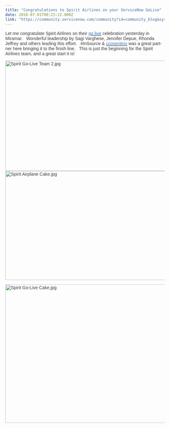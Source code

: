 ```yaml
---
title: "Congratulations to Spirit Airlines on your ServiceNow GoLive"
date: 2016-07-01T00:23:22.000Z
link: "https://community.servicenow.com/community?id=community_blog&sys_id=6b2de6e5dbd0dbc01dcaf3231f96197c"
---
```

<p><span lang="EN" style="color: #3d3d3d; font-family: 'Arial',sans-serif; font-size: 10.5pt; mso-ansi-language: EN;">Let me congratulate Spirit Airlines on their <a _jive_internal="true" href="/tags/#/?tags=go live"><span style="color: #3778c7;">go live</span></a> celebration yesterday in Miramar.   Wonderful leadership by Sagi <span style="font-family: Arial;">Varghese</span>, <span style="font-family: Arial;">Jennifer Depue</span>, <span style="font-family: Arial;">Rhonda Jeffrey</span> and others leading this effort.   #InSource &amp; <a _jive_internal="true" data-containerid="-1" data-containertype="-1" data-objectid="29753" data-objecttype="3" href="/community?id=community_user_profile&user=af04d2eddb1c1fc09c9ffb651f961931"><span style="color: #3778c7;">ccosentino</span></a> was a great partner here bringing it to the finish line.   This is just the beginning for the Spirit Airlines team, and a great start it is!</span></p><p><span lang="EN" style="color: #3d3d3d; font-family: 'Arial',sans-serif; font-size: 10.5pt; mso-ansi-language: EN;"></span></p><p><span lang="EN" style="color: #3d3d3d; font-family: 'Arial',sans-serif; font-size: 10.5pt; mso-ansi-language: EN;"></span></p><p><span lang="EN" style="color: #3d3d3d; font-family: 'Arial',sans-serif; font-size: 10.5pt; mso-ansi-language: EN;"></span></p><p><span lang="EN" style="color: #3d3d3d; font-family: 'Arial',sans-serif; font-size: 10.5pt; mso-ansi-language: EN;"><img   alt="Spirit Go-Live Team 2.jpg" class="image-3 jive-image" src="1214b80edb1cdfc03eb27a9e0f96196e.iix" style="width: 620px; height: 349px;"/><img   alt="Spirit Airplane Cake.jpg" class="image-5 jive-image" src="3a67b3b5db145704ed6af3231f961965.iix" style="width: 620px; height: 345px;"/></span></p><p><span lang="EN" style="color: #3d3d3d; font-family: 'Arial',sans-serif; font-size: 10.5pt; mso-ansi-language: EN;"> <img   alt="Spirit Go-Live Cake.jpg" class="image-4 jive-image" src="90a3d402db1817041dcaf3231f961946.iix" style="width: 620px; height: 438px;"/></span></p>
